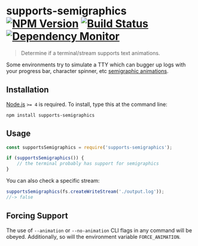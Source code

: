 # supports-semigraphics [![NPM Version][npm-image]][npm-url] [![Build Status][travis-image]][travis-url] [![Dependency Monitor][greenkeeper-image]][greenkeeper-url]

> Determine if a terminal/stream supports text animations.

Some environments try to simulate a TTY which can bugger up logs with your progress bar, character spinner, etc [semigraphic animations](https://en.wikipedia.org/wiki/Semigraphics).


## Installation

[Node.js](http://nodejs.org) `>= 4` is required. To install, type this at the command line:
```shell
npm install supports-semigraphics
```


## Usage

```js
const supportsSemigraphics = require('supports-semigraphics');

if (supportsSemigraphics()) {
	// the terminal probably has support for semigraphics
}
```

You can also check a specific stream:
```js
supportsSemigraphics(fs.createWriteStream('./output.log'));
//-> false
```


## Forcing Support

The use of `--animation` or `--no-animation` CLI flags in any command will be obeyed. Additionally, so will the environment variable `FORCE_ANIMATION`.


[npm-image]: https://img.shields.io/npm/v/supports-semigraphics.svg
[npm-url]: https://npmjs.com/package/supports-semigraphics
[travis-image]: https://img.shields.io/travis/stevenvachon/supports-semigraphics.svg
[travis-url]: https://travis-ci.org/stevenvachon/supports-semigraphics
[greenkeeper-image]: https://badges.greenkeeper.io/stevenvachon/supports-semigraphics.svg
[greenkeeper-url]: https://greenkeeper.io/
